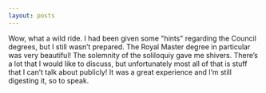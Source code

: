 ```yaml
---
layout: posts
---
```

Wow, what a wild ride. I had been given some "hints" regarding the Council degrees, but I still wasn’t prepared. The Royal Master degree in particular was very beautiful! The solemnity of the soliloquiy gave me shivers. There’s a lot that I would like to discuss, but unfortunately most all of that is stuff that I can’t talk about publicly! It was a great experience and I’m still digesting it, so to speak.
